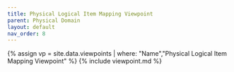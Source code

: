 ```yaml
---
title: Physical Logical Item Mapping Viewpoint
parent: Physical Domain
layout: default
nav_order: 8
---
```

{% assign vp = site.data.viewpoints | where: "Name","Physical Logical Item Mapping Viewpoint" %}
{% include viewpoint.md %}